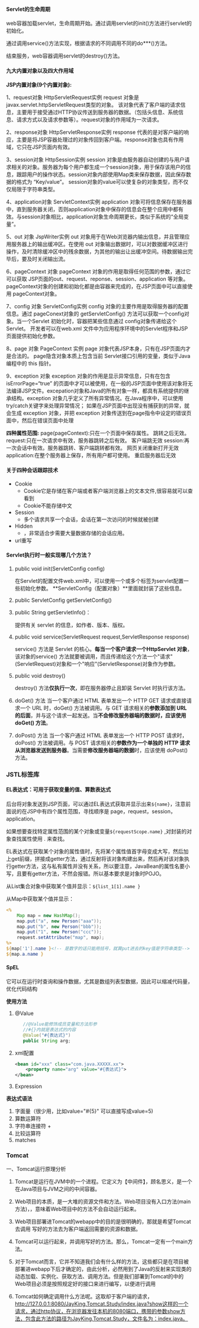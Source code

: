 #### Servlet的生命周期

web容器加载servlet，生命周期开始。通过调用servlet的init()方法进行servlet的初始化。

通过调用service()方法实现，根据请求的不同调用不同的do***()方法。

结束服务，web容器调用servlet的destroy()方法。



#### 九大内置对象以及四大作用域

**JSP内置对象(9个内置对象):**

1、request对象  HttpServletRequest实例
request 对象是 javax.servlet.httpServletRequest类型的对象。 该对象代表了客户端的请求信息，主要用于接受通过HTTP协议传送到服务器的数据。（包括头信息、系统信息、请求方式以及请求参数等）。request对象的作用域为一次请求。

2、response对象 HttpServletResponse实例
response 代表的是对客户端的响应，主要是将JSP容器处理过的对象传回到客户端。response对象也具有作用域，它只在JSP页面内有效。

3、session对象  HttpSession实例
session 对象是由服务器自动创建的与用户请求相关的对象。服务器为每个用户都生成一个session对象，用于保存该用户的信息，跟踪用户的操作状态。session对象内部使用Map类来保存数据，因此保存数据的格式为 “Key/value”。 session对象的value可以使复杂的对象类型，而不仅仅局限于字符串类型。

4、application对象  ServletContext实例
application 对象可将信息保存在服务器中，直到服务器关闭，否则application对象中保存的信息会在整个应用中都有效。与session对象相比，application对象生命周期更长，类似于系统的“全局变量”。

5、out 对象  JspWriter实例
out 对象用于在Web浏览器内输出信息，并且管理应用服务器上的输出缓冲区。在使用 out 对象输出数据时，可以对数据缓冲区进行操作，及时清除缓冲区中的残余数据，为其他的输出让出缓冲空间。待数据输出完毕后，要及时关闭输出流。

6、pageContext 对象
pageContext 对象的作用是取得任何范围的参数，通过它可以获取 JSP页面的out、request、reponse、session、application 等对象。pageContext对象的创建和初始化都是由容器来完成的，在JSP页面中可以直接使用 pageContext对象。

7、config 对象 ServletConfig实例
config 对象的主要作用是取得服务器的配置信息。通过 pageConext对象的 getServletConfig() 方法可以获取一个config对象。当一个Servlet 初始化时，容器把某些信息通过 config对象传递给这个 Servlet。 开发者可以在web.xml 文件中为应用程序环境中的Servlet程序和JSP页面提供初始化参数。

8、page 对象 PageContext 实例
page 对象代表JSP本身，只有在JSP页面内才是合法的。 page隐含对象本质上包含当前 Servlet接口引用的变量，类似于Java编程中的 this 指针。

9、exception 对象
exception 对象的作用是显示异常信息，只有在包含 isErrorPage=“true” 的页面中才可以被使用，在一般的JSP页面中使用该对象将无法编译JSP文件。excepation对象和Java的所有对象一样，都具有系统提供的继承结构。exception 对象几乎定义了所有异常情况。在Java程序中，可以使用try/catch关键字来处理异常情况； 如果在JSP页面中出现没有捕获到的异常，就会生成 exception 对象，并把 exception 对象传送到在page指令中设定的错误页面中，然后在错误页面中处理

**四种属性范围:**
page(pageContext):只在一个页面中保存属性。 跳转之后无效。
request:只在一次请求中有效，服务器跳转之后有效。 客户端跳无效
session:再一次会话中有效。服务器跳转、客户端跳转都有效。 网页关闭重新打开无效
application:在整个服务器上保存，所有用户都可使用。 重启服务器后无效



#### 关于四种会话跟踪技术

- Cookie
  - Cookie它是存储在客户端或者客户端浏览器上的文本文件,很容易就可以查看到
  - Cookie不能存储中文
- Session
  - 多个请求共享一个会话，会话在第一次访问的时候就被创建
- Hidden
  - <input type="hidden">，非常适合步需要大量数据存储的会话应用。
- url重写



#### Servlet执行时一般实现哪几个方法？

1. public void init(ServletConfig config) 

   在Servlet的配置文件web.xml中，可以使用一个或多个<init-param>标签为servlet配置一些初始化参数。 **ServletConfig（配置对象）**里面就封装了这些信息。

2. public ServletConfig getServletConfig()

3. public String getServletInfo()：

   提供有关 servlet 的信息，如作者、版本、版权。

4. public void service(ServletRequest request,ServletResponse response)

   service() 方法是 Servlet 的核心。**每当一个客户请求一个HttpServlet 对象**，该对象的service() 方法就要被调用，而且传递给这个方法一个"请求"(ServletRequest)对象和一个"响应"(ServletResponse)对象作为参数。

5. public void destroy()

   destroy() 方法**仅执行一次**，即在服务器停止且卸装 Servlet 时执行该方法。

6. doGet() 方法
   当一个客户通过 HTML 表单发出一个 HTTP GET 请求或直接请求一个 URL 时，doGet() 方法被调用。与 GET 请求相关的**参数添加到 URL 的后面**，并与这个请求一起发送。当**不会修改服务器端的数据时，应该使用 doGet() 方法**。

7.  doPost() 方法
   当一个客户通过 HTML 表单发出一个 HTTP POST 请求时，doPost() 方法被调用。与 POST 请求相关的**参数作为一个单独的 HTTP 请求从浏览器发送到服务器**。当需要**修改服务器端的数据**时，应该使用 doPost() 方法。



### JSTL标签库



#### EL表达式：可用于获取变量的值、算数表达式

后台将对象发送到JSP页面，可以通过EL表达式获取并显示出来`${name}`，注意前面说的在JSP中有四个属性范围，寻找顺序是 page，request，session，application。

如果想要查找特定属性范围的某个对象或变量`${requestScope.name}` ,对封装的对象查找属性使用  .  来查找。    

 EL表达式在获取某个对象的属性值时，先将某个属性值首字母变成大写，然后加上get前缀，拼接成getter方法，通过反射将该对象构建出来，然后再对该对象执行getter方法，这与私有属性并没有关系，所以要注意，JavaBean的属性名要小写，且要有getter方法，不然会报错。所以基本要求是对象时POJO。

从List集合对象中获取某个值并显示：`${list_1[1].name }`

从Map中获取某个值并显示：

```jsp
<%
	Map map = new HashMap();
	map.put("a", new Person("aaa"));
	map.put("b", new Person("bbb"));
	map.put("1", new Person("ccc"));
	request.setAttribute("map", map);
%>
${map['1'].name }<!-- 是数字的话只能用括号，就算put进去的key值是字符串类型-->
${map.a.name }
```



#### SpEL 

它可以在运行时查询和操作数据，尤其是数组列表型数据，因此可以缩减代码量，优化代码结构 

**使用方法**

1. @Value

   ``` java
      //@Value能修饰成员变量和方法形参
      //#{}内就是表达式的内容
      @Value("#{表达式}")
      public String arg;
   ```

2. xml配置

   ```xml
   <bean id="xxx" class="com.java.XXXXX.xx">
       <property name="arg" value="#{表达式}">
   </bean>
   ```

3. Expression

**表达式语法**

1. 字面量（很少用，比如value="#{5}"  可以直接写成value=5)
2. 算数运算符
3. 字符串连接符 +
4. 比较运算符
5. matches





### Tomcat

一、Tomcat运行原理分析

1. Tomcat是运行在JVM中的一个进程。它定义为【中间件】，顾名思义，是一个在Java项目与JVM之间的中间容器。

2. Web项目的本质，是一大堆的资源文件和方法。Web项目没有入口方法(main方法)，，意味着Web项目中的方法不会自动运行起来。

3. Web项目部署进Tomcat的webapp中的目的是很明确的，那就是希望Tomcat去调用
   写好的方法去为客户端返回需要的资源和数据。

4. Tomcat可以运行起来，并调用写好的方法。那么，Tomcat一定有一个main方法。
5. 对于Tomcat而言，它并不知道我们会有什么样的方法，这些都只是在项目被部署进webapp下后才确定的，由此分析，必然用到了Java的反射来实现类的动态加载、实例化、获取方法、调用方法。但是我们部署到Tomcat的中的Web项目必须是按照规定好的接口来进行编写，以便进行调用

6. Tomcat如何确定调用什么方法呢。这取却于客户端的请求，http://127.0.0.1:8080/JayKing.Tomcat.Study/index.java?show这样的一个请求，通过http协议，在浏览器发往本机的8080端口，携带的参数show方法，包含此方法的路径为JayKing.Tomcat.Study，文件名为：index.java。